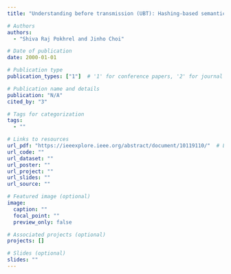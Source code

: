 ```yaml
---
title: "Understanding before transmission (UBT): Hashing-based semantic communication model"

# Authors
authors:
  - "Shiva Raj Pokhrel and Jinho Choi"

# Date of publication
date: 2000-01-01

# Publication type
publication_types: ["1"]  # '1' for conference papers, '2' for journal articles, '3' for preprints

# Publication name and details
publication: "N/A"
cited_by: "3"

# Tags for categorization
tags:
  - ""

# Links to resources
url_pdf: "https://ieeexplore.ieee.org/abstract/document/10119110/"  # Link to the resource
url_code: ""
url_dataset: ""
url_poster: ""
url_project: ""
url_slides: ""
url_source: ""

# Featured image (optional)
image:
  caption: ""
  focal_point: ""
  preview_only: false

# Associated projects (optional)
projects: []

# Slides (optional)
slides: ""
---
```


